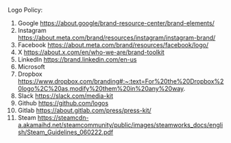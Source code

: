 Logo Policy:
1. Google
   https://about.google/brand-resource-center/brand-elements/
2. Instagram
   https://about.meta.com/brand/resources/instagram/instagram-brand/
3. Facebook
   https://about.meta.com/brand/resources/facebook/logo/
4. X
   https://about.x.com/en/who-we-are/brand-toolkit
5. LinkedIn
   https://brand.linkedin.com/en-us
6. Microsoft
7. Dropbox
   https://www.dropbox.com/branding#:~:text=For%20the%20Dropbox%20logo%2C%20as,modify%20them%20in%20any%20way.
8. Slack
   https://slack.com/media-kit
9. Github
   https://github.com/logos
10. Gitlab
    https://about.gitlab.com/press/press-kit/
11. Steam
    https://steamcdn-a.akamaihd.net/steamcommunity/public/images/steamworks_docs/english/Steam_Guidelines_060222.pdf